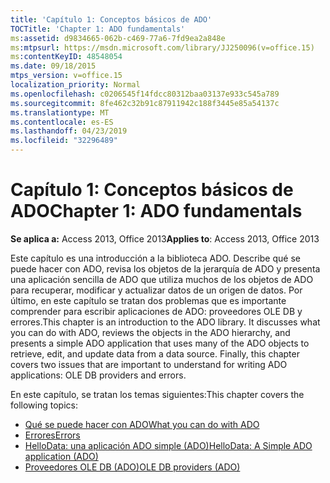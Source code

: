 ```yaml
---
title: 'Capítulo 1: Conceptos básicos de ADO'
TOCTitle: 'Chapter 1: ADO fundamentals'
ms:assetid: d9834665-062b-c469-77a6-7fd9ea2a848e
ms:mtpsurl: https://msdn.microsoft.com/library/JJ250096(v=office.15)
ms:contentKeyID: 48548054
ms.date: 09/18/2015
mtps_version: v=office.15
localization_priority: Normal
ms.openlocfilehash: c0206545f14fdcc80312baa03137e933c545a789
ms.sourcegitcommit: 8fe462c32b91c87911942c188f3445e85a54137c
ms.translationtype: MT
ms.contentlocale: es-ES
ms.lasthandoff: 04/23/2019
ms.locfileid: "32296489"
---
```

# <a name="chapter-1-ado-fundamentals"></a><span data-ttu-id="80eeb-102">Capítulo 1: Conceptos básicos de ADO</span><span class="sxs-lookup"><span data-stu-id="80eeb-102">Chapter 1: ADO fundamentals</span></span>

<span data-ttu-id="80eeb-103">**Se aplica a:** Access 2013, Office 2013</span><span class="sxs-lookup"><span data-stu-id="80eeb-103">**Applies to**: Access 2013, Office 2013</span></span>

<span data-ttu-id="80eeb-p101">Este capítulo es una introducción a la biblioteca ADO. Describe qué se puede hacer con ADO, revisa los objetos de la jerarquía de ADO y presenta una aplicación sencilla de ADO que utiliza muchos de los objetos de ADO para recuperar, modificar y actualizar datos de un origen de datos. Por último, en este capítulo se tratan dos problemas que es importante comprender para escribir aplicaciones de ADO: proveedores OLE DB y errores.</span><span class="sxs-lookup"><span data-stu-id="80eeb-p101">This chapter is an introduction to the ADO library. It discusses what you can do with ADO, reviews the objects in the ADO hierarchy, and presents a simple ADO application that uses many of the ADO objects to retrieve, edit, and update data from a data source. Finally, this chapter covers two issues that are important to understand for writing ADO applications: OLE DB providers and errors.</span></span>

<span data-ttu-id="80eeb-107">En este capítulo, se tratan los temas siguientes:</span><span class="sxs-lookup"><span data-stu-id="80eeb-107">This chapter covers the following topics:</span></span>

- [<span data-ttu-id="80eeb-108">Qué se puede hacer con ADO</span><span class="sxs-lookup"><span data-stu-id="80eeb-108">What you can do with ADO</span></span>](what-you-can-do-with-ado.md)
- [<span data-ttu-id="80eeb-109">Errores</span><span class="sxs-lookup"><span data-stu-id="80eeb-109">Errors</span></span>](errors.md)
- [<span data-ttu-id="80eeb-110">HelloData: una aplicación ADO simple (ADO)</span><span class="sxs-lookup"><span data-stu-id="80eeb-110">HelloData: A Simple ADO application (ADO)</span></span>](hellodata-a-simple-ado-application.md)
- [<span data-ttu-id="80eeb-111">Proveedores OLE DB (ADO)</span><span class="sxs-lookup"><span data-stu-id="80eeb-111">OLE DB providers (ADO)</span></span>](ole-db-providers.md)
